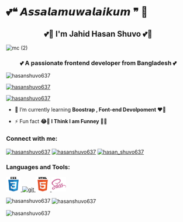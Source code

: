 
#  💕❝ 𝘼𝙨𝙨𝙖𝙡𝙖𝙢𝙪𝙬𝙖𝙡𝙖𝙞𝙠𝙪𝙢 ❞ 🖤 

<h2 align="center"> 💕🤞  I'm Jahid Hasan Shuvo   💕🤞</h2>

![mc (2)](https://user-images.githubusercontent.com/96339833/146676272-a596f383-6bc0-4d25-a3a7-06e0b7b9929d.jpg)


<h3 align="center">💕 A passionate frontend developer from Bangladesh 💕</h3>
<p align="left"> <img src="https://komarev.com/ghpvc/?username=hasanshuvo637&label=Profile%20views&color=0e75b6&style=flat" alt="hasanshuvo637" /> </p>

<p align="left"> <a href="https://github.com/ryo-ma/github-profile-trophy"><img src="https://github-profile-trophy.vercel.app/?username=hasanshuvo637" alt="hasanshuvo637" /></a> </p>

<p align="left"> <a href="https://twitter.com/hasanshuvo637" target="blank"><img src="https://img.shields.io/twitter/follow/hasanshuvo637?logo=twitter&style=for-the-badge" alt="hasanshuvo637" /></a> </p>

- 🌱 I’m currently learning **Boostrap , Font-end Devolpoment ❤🤞**

- ⚡ Fun fact **😂🤣 I Think I am Funney 🤞😎**

<h3 align="left">Connect with me:</h3>
<p align="left">
<a href="https://twitter.com/hasanshuvo637" target="blank"><img align="center" src="https://raw.githubusercontent.com/rahuldkjain/github-profile-readme-generator/master/src/images/icons/Social/twitter.svg" alt="hasanshuvo637" height="30" width="40" /></a>
<a href="https://fb.com/hasanshuvo637" target="blank"><img align="center" src="https://raw.githubusercontent.com/rahuldkjain/github-profile-readme-generator/master/src/images/icons/Social/facebook.svg" alt="hasanshuvo637" height="30" width="40" /></a>
<a href="https://instagram.com/hasan_shuvo637" target="blank"><img align="center" src="https://raw.githubusercontent.com/rahuldkjain/github-profile-readme-generator/master/src/images/icons/Social/instagram.svg" alt="hasan_shuvo637" height="30" width="40" /></a>
</p>

<h3 align="left">Languages and Tools:</h3>
<p align="left"> <a href="https://www.w3schools.com/css/" target="_blank" rel="noreferrer"> <img src="https://raw.githubusercontent.com/devicons/devicon/master/icons/css3/css3-original-wordmark.svg" alt="css3" width="40" height="40"/> </a> <a href="https://git-scm.com/" target="_blank" rel="noreferrer"> <img src="https://www.vectorlogo.zone/logos/git-scm/git-scm-icon.svg" alt="git" width="40" height="40"/> </a> <a href="https://www.w3.org/html/" target="_blank" rel="noreferrer"> <img src="https://raw.githubusercontent.com/devicons/devicon/master/icons/html5/html5-original-wordmark.svg" alt="html5" width="40" height="40"/> </a> <a href="https://sass-lang.com" target="_blank" rel="noreferrer"> <img src="https://raw.githubusercontent.com/devicons/devicon/master/icons/sass/sass-original.svg" alt="sass" width="40" height="40"/> </a> </p>

<p><img align="left" src="https://github-readme-stats.vercel.app/api/top-langs?username=hasanshuvo637&show_icons=true&locale=en&layout=compact" alt="hasanshuvo637" /></p>

<p>&nbsp;<img align="center" src="https://github-readme-stats.vercel.app/api?username=hasanshuvo637&show_icons=true&locale=en" alt="hasanshuvo637" /></p>

<p><img align="center" src="https://github-readme-streak-stats.herokuapp.com/?user=hasanshuvo637&" alt="hasanshuvo637" /></p>










